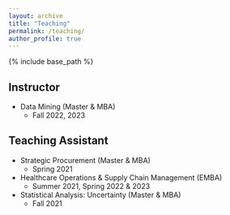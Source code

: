 ```yaml
---
layout: archive
title: "Teaching"
permalink: /teaching/
author_profile: true
---
```


{% include base_path %}
## Instructor
- Data Mining (Master & MBA)
    - Fall 2022, 2023

## Teaching Assistant
- Strategic Procurement (Master & MBA)
    - Spring 2021
- Healthcare Operations & Supply Chain Management (EMBA)
    - Summer 2021, Spring 2022 & 2023
- Statistical Analysis: Uncertainty (Master & MBA)
    -  Fall 2021
